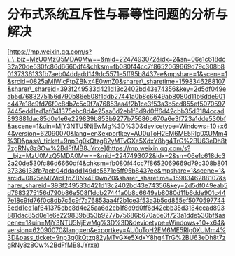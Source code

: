 # 分布式系统互斥性与幂等性问题的分析与解决

[https://mp.weixin.qq.com/s?\_\_biz=MzU0MzQ5MDA0Mw==&mid=2247493072&idx=2&sn=06e1c618dc32a20de530fc86d6660df4&chksm=fb080f44cc7f8652069669d79c308b80137336133fb7aeb04ddadd149dc5571e5ff95b8437ee&mpshare=1&scene=1&srcid=0825aMIWicFtpZBNx4E0wnZ0&sharer\_sharetime=1598346288107&sharer\_shareid=393f249533d421d13c2402bd43e74356&key=2d5df049eab5d7683275156d790b86e508f1ddb27441a0b8c6649ab8080d11b6dde901c447e18c9fd76f0c8db7c5c9f7a76853aa4f2b1ce3f53a3b5cd855ef50705977445edd1ed1af641375ebc8d4e25aa6d2eb1f8d9d0ff6d42cbb35d3184ccad893881dac85d0e1e6e229839b853b9277b75686b670a6e3f723a1dde530bf&ascene=1&uin=MjY3NTU5NjEwMg%3D%3D&devicetype=Windows+10+x64&version=62090070&lang=en&exportkey=AU0uToH2EM6ME5Rlg0XUMm4%3D&pass\_ticket=9np3g0kQtzg82yMTvGXe5XdxY8hg4TrG%2BU63eDh8t7zgRNy8z8Ow%2BdFfMB8JYrxe](https://mp.weixin.qq.com/s?__biz=MzU0MzQ5MDA0Mw==&mid=2247493072&idx=2&sn=06e1c618dc32a20de530fc86d6660df4&chksm=fb080f44cc7f8652069669d79c308b80137336133fb7aeb04ddadd149dc5571e5ff95b8437ee&mpshare=1&scene=1&srcid=0825aMIWicFtpZBNx4E0wnZ0&sharer_sharetime=1598346288107&sharer_shareid=393f249533d421d13c2402bd43e74356&key=2d5df049eab5d7683275156d790b86e508f1ddb27441a0b8c6649ab8080d11b6dde901c447e18c9fd76f0c8db7c5c9f7a76853aa4f2b1ce3f53a3b5cd855ef50705977445edd1ed1af641375ebc8d4e25aa6d2eb1f8d9d0ff6d42cbb35d3184ccad893881dac85d0e1e6e229839b853b9277b75686b670a6e3f723a1dde530bf&ascene=1&uin=MjY3NTU5NjEwMg%3D%3D&devicetype=Windows+10+x64&version=62090070&lang=en&exportkey=AU0uToH2EM6ME5Rlg0XUMm4%3D&pass_ticket=9np3g0kQtzg82yMTvGXe5XdxY8hg4TrG%2BU63eDh8t7zgRNy8z8Ow%2BdFfMB8JYrxe)

